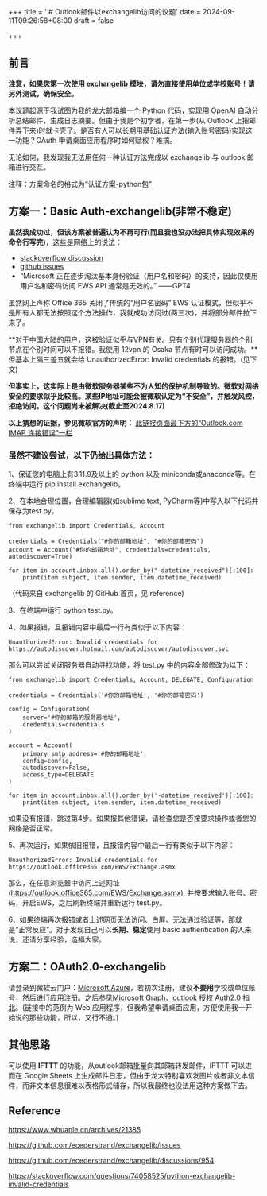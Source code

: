 +++
title = ' # Outlook邮件以exchangelib访问的议题'
date = 2024-09-11T09:26:58+08:00
draft = false

+++



## 前言

**注意，如果您第一次使用 exchangelib 模块，请勿直接使用单位或学校账号！请另外测试，确保安全。**

本议题起源于我试图为我的龙大邮箱编一个 Python 代码，实现用 OpenAI 自动分析总结邮件，生成日志摘要。但由于我是个初学者，在第一步(从 Outlook 上把邮件弄下来)时就卡壳了。是否有人可以长期用基础认证方法(输入账号密码)实现这一功能？OAuth 申请桌面应用程序时如何赋权？难搞。

无论如何，我发现我无法用任何一种认证方法完成以 exchangelib 与 outlook 邮箱进行交互。

注释：方案命名的格式为“认证方案-python包”



## 方案一：Basic Auth-exchangelib(非常不稳定)

**虽然我成功过，但该方案被普遍认为不再可行(而且我也没办法把具体实现效果的命令行写完)**，这些是网络上的说法：
* [stackoverflow discussion](https://stackoverflow.com/questions/74058525/python-exchangelib-invalid-credentials)
* [github issues](https://github.com/ecederstrand/exchangelib/issues)
* “Microsoft 正在逐步淘汰基本身份验证（用户名和密码）的支持，因此仅使用用户名和密码访问 EWS API 通常是无效的。”
  ——GPT4

虽然网上声称 Office 365 关闭了传统的“用户名密码” EWS 认证模式，但似乎不是所有人都无法按照这个方法操作，我就成功访问过(两三次)，并将部分邮件拉下来了。

**对于中国大陆的用户，这被验证似乎与VPN有关。只有个别代理服务器的个别节点在个别时间可以不报错。我使用 12vpn 的 Osaka 节点有时可以访问成功。**但基本上隔三差五就会给 UnauthorizedError: Invalid credentials 的报错。(见下文)

**但事实上，这实际上是由微软服务器某些不为人知的保护机制导致的。微软对网络安全的要求似乎比较高。某些IP地址可能会被微软认定为“不安全”，并触发风控，拒绝访问。这个问题尚未被解决(截止至2024.8.17)**

**以上猜想的证据，参见微软官方的声明：**
[此链接页面最下方的“Outlook.com IMAP 连接错误”一栏](https://support.microsoft.com/zh-cn/office/outlook-com-%E7%9A%84-pop-imap-%E5%92%8C-smtp-%E8%AE%BE%E7%BD%AE-d088b986-291d-42b8-9564-9c414e2aa040)


### 虽然不建议尝试，以下仍给出具体方法：

1、保证您的电脑上有3.11.9及以上的 python 以及 miniconda或anaconda等。在终端中运行 pip install exchangelib。

2、在本地合理位置，合理编辑器(如sublime text, PyCharm等)中写入以下代码并保存为test.py。
```shell
from exchangelib import Credentials, Account

credentials = Credentials("#你的邮箱地址", "#你的邮箱密码")
account = Account("#你的邮箱地址", credentials=credentials, autodiscover=True)

for item in account.inbox.all().order_by("-datetime_received")[:100]:
    print(item.subject, item.sender, item.datetime_received)
```
（代码来自 exchangelib 的 GitHub 首页，见 reference)

3、在终端中运行 python test.py。

4、如果报错，且报错内容中最后一行有类似于以下内容：
```shell
UnauthorizedError: Invalid credentials for https://autodiscover.hotmail.com/autodiscover/autodiscover.svc
```
那么可以尝试关闭服务器自动寻找功能，将 test.py 中的内容全部修改为以下：
```shell
from exchangelib import Credentials, Account, DELEGATE, Configuration

credentials = Credentials('#你的邮箱地址', '#你的邮箱密码')

config = Configuration(
    server='#你的邮箱的服务器地址',  
    credentials=credentials
)

account = Account(
    primary_smtp_address='#你的邮箱地址',
    config=config,
    autodiscover=False,
    access_type=DELEGATE
)

for item in account.inbox.all().order_by('-datetime_received')[:100]:
    print(item.subject, item.sender, item.datetime_received)
```
如果没有报错，跳过第4步。如果报其他错误，请检查您是否按要求操作或者您的网络是否正常。

5、再次运行，如果依旧报错，且报错内容中最后一行有类似于以下内容：
```shell
UnauthorizedError: Invalid credentials for https://outlook.office365.com/EWS/Exchange.asmx
```
那么，在任意浏览器中访问上述网址(https://outlook.office365.com/EWS/Exchange.asmx), 并按要求输入账号、密码，开启EWS，之后刷新终端并重新运行 test.py。

6、如果终端再次报错或者上述网页无法访问、白屏、无法通过验证等，那就是“正常反应”。对于发现自己可以**长期、稳定**使用 basic authentication 的人来说，还请分享经验，造福大家。



## 方案二：OAuth2.0-exchangelib

请登录到微软云门户：[Microsoft Azure](https://portal.azure.com)，若初次注册，建议**不要用**学校或单位账号，然后进行应用注册。之后参见[Microsoft Graph、outlook 授权 Auth2.0 指北](https://www.whuanle.cn/archives/21385)。(链接中的范例为 Web 应用程序，但我希望申请桌面应用，方便使用我一开始说的那些功能，所以，又行不通。)



## 其他思路

可以使用 **IFTTT** 的功能，从outlook邮箱批量向其邮箱转发邮件，IFTTT 可以进而在 Google Sheets 上生成邮件日志，但由于龙大特别喜欢发图片或者非文本信件，而非文本信息很难以表格形式储存，所以我最终也没法用这种方案做下去。




## Reference

https://www.whuanle.cn/archives/21385

https://github.com/ecederstrand/exchangelib/issues

https://github.com/ecederstrand/exchangelib/discussions/954

https://stackoverflow.com/questions/74058525/python-exchangelib-invalid-credentials
